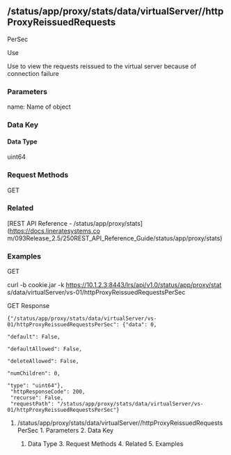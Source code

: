 ## /status/app/proxy/stats/data/virtualServer/<name>/httpProxyReissuedRequests
PerSec

Use

Use to view the requests reissued to the virtual server because of connection
failure

### Parameters

name: Name of object

### Data Key

#### Data Type

uint64

### Request Methods

GET

### Related

[REST API Reference - /status/app/proxy/stats](https://docs.lineratesystems.co
m/093Release_2.5/250REST_API_Reference_Guide/status/app/proxy/stats)

### Examples

GET

curl -b cookie.jar -k https://10.1.2.3:8443/lrs/api/v1.0/status/app/proxy/stat
s/data/virtualServer/vs-01/httpProxyReissuedRequestsPerSec

GET Response

    
    {"/status/app/proxy/stats/data/virtualServer/vs-01/httpProxyReissuedRequestsPerSec": {"data": 0,
                                                                                        "default": False,
                                                                                        "defaultAllowed": False,
                                                                                        "deleteAllowed": False,
                                                                                        "numChildren": 0,
                                                                                        "type": "uint64"},
     "httpResponseCode": 200,
     "recurse": False,
     "requestPath": "/status/app/proxy/stats/data/virtualServer/vs-01/httpProxyReissuedRequestsPerSec"}
    

  1. /status/app/proxy/stats/data/virtualServer/<name>/httpProxyReissuedRequestsPerSec
    1. Parameters
    2. Data Key
      1. Data Type
    3. Request Methods
    4. Related
    5. Examples

